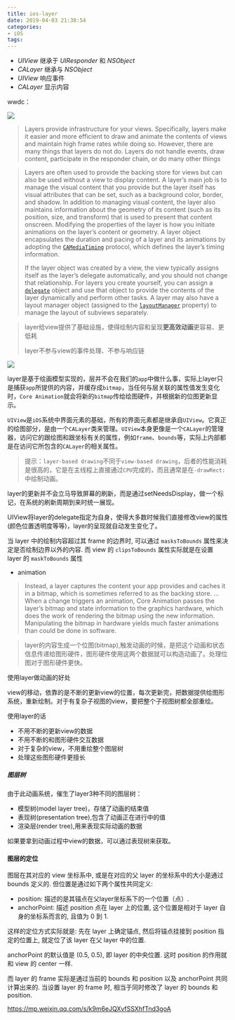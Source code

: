 ```yaml
---
title: ios-layer
date: 2019-04-03 21:38:54
categories:
- iOS
tags:
---
```




- *UIView* 继承于 *UIResponder* 和 *NSObject*
- *CALayer* 继承与 *NSObject*
- *UIView* 响应事件
- *CALayer* 显示内容

wwdc：

![](https://ws2.sinaimg.cn/large/006tKfTcly1g1psd34gowj30eg03paam.jpg)

> Layers provide infrastructure for your views. Specifically, layers make it easier and more efficient to draw and animate the contents of views and maintain high frame rates while doing so. However, there are many things that layers do not do. Layers do not handle events, draw content, participate in the responder chain, or do many other things 

> Layers are often used to provide the backing store for views but can also be used without a view to display content. A layer’s main job is to manage the visual content that you provide but the layer itself has visual attributes that can be set, such as a background color, border, and shadow. In addition to managing visual content, the layer also maintains information about the geometry of its content (such as its position, size, and transform) that is used to present that content onscreen. Modifying the properties of the layer is how you initiate animations on the layer’s content or geometry. A layer object encapsulates the duration and pacing of a layer and its animations by adopting the [`CAMediaTiming`](apple-reference-documentation://hs8_lzhB0N) protocol, which defines the layer’s timing information.
>
> If the layer object was created by a view, the view typically assigns itself as the layer’s delegate automatically, and you should not change that relationship. For layers you create yourself, you can assign a [`delegate`](apple-reference-documentation://hsVE9DGmQl) object and use that object to provide the contents of the layer dynamically and perform other tasks. A layer may also have a layout manager object (assigned to the [`layoutManager`](apple-reference-documentation://hsqsBalAZn) property) to manage the layout of subviews separately.

> layer给view提供了基础设施，使得绘制内容和呈现**更高效动画**更容易、更低耗
>
> layer不参与view的事件处理、不参与响应链

![](https://ws4.sinaimg.cn/large/006tKfTcly1g1ptb3khufj314r0coabn.jpg)

layer是基于绘画模型实现的，层并不会在我们的`app`中做什么事，实际上layer只是捕获`app`所提供的内容，并缓存成`bitmap`，当任何与层关联的属性值发生变化时，`Core Animation`就会将新的`bitmap`传给绘图硬件，并根据新的位图更新显示。

`UIView`是`iOS`系统中界面元素的基础，所有的界面元素都是继承自`UIView`。它真正的绘图部分，是由一个`CALayer`类来管理。`UIView`本身更像是一个`CALayer`的管理器，访问它的跟绘图和跟坐标有关的属性，例如`frame`、`bounds`等，实际上内部都是在访问它所包含的`CALayer`的相关属性。

> 提示：`layer-based drawing`不同于`view-based drawing`，后者的性能消耗是很高的，它是在主线程上直接通过`CPU`完成的，而且通常是在`-drawRect:`中绘制动画。

layer的更新并不会立马导致屏幕的刷新，而是通过setNeedsDisplay，做一个标记，在系统的刷新周期到来时统一展现。

UIView将layer的delegate指定为自身，使得大多数时候我们直接修改view的属性(颜色位置透明度等等)，layer的呈现就自动发生变化了。

当 layer 中的绘制内容超过其 frame 的边界时, 可以通过 `masksToBounds` 属性来决定是否绘制边界以外的内容. 而 view 的 `clipsToBounds` 属性实际就是在设置 layer 的 `maskToBounds` 属性

- animation

> Instead, a layer captures the content your app provides and caches it in a bitmap, which is sometimes referred to as the backing store. ... When a change triggers an animation, Core Animation passes the layer’s bitmap and state information to the graphics hardware, which does the work of rendering the bitmap using the new information. Manipulating the bitmap in hardware yields much faster animations than could be done in software.

>  layer的内容生成一个位图(bitmap),触发动画的时候，是把这个动画和状态信息传递给图形硬件，图形硬件使用这两个数据就可以构造动画了。处理位图对于图形硬件更快。

使用layer做动画的好处

view的移动，依靠的是不断的更新view的位置，每次更新完，把数据提供给图形系统，重新绘制。对于有复杂子视图的view，要把整个子视图树都全部重绘。

使用layer的话

- 不用不断的更新view的数据
- 不用不断的和图形硬件交互数据
- 对于复杂的view，不用重绘整个图层树
- 处理这些图形硬件更擅长

##### 图层树

由于此动画系统，催生了layer3种不同的图层树：

- 模型树(model layer tree)，存储了动画的结束值
- 表现树(presentation tree),包含了动画正在进行中的值
- 渲染层(render tree),用来表现实际动画的数据

如果要拿到动画过程中view的数据，可以通过表现树来获取。



#### 图层的定位

图层在其对应的 view 坐标系中, 或是在对应的父 layer 的坐标系中的大小是通过 bounds 定义的. 但位置是通过如下两个属性共同定义:

- position: 描述的是其锚点在父layer坐标系下的一个位置（点）.
- anchorPoint: 描述 position 点在 layer 上的位置, 这个位置是相对于 layer 自身的坐标系而言的, 且值为 0 到 1.

这样的定位方式实际就是: 先在 layer 上确定锚点, 然后将锚点挂接到 position 指定的位置上, 就定位了该
 layer 在父 layer 中的位置.

anchorPoint 的默认值是 (0.5, 0.5), 即 layer 的中央位置. 这时 position 的作用就和 view 的 center 一样.

而 layer 的 frame 实际是通过当前的 bounds 和 position 以及 anchorPoint 共同计算出来的. 当设置 layer 的 frame 时, 相当于同时修改了 layer 的 bounds 和 position.







https://mp.weixin.qq.com/s/k9m6eJQXvfSSXhfTnd3goA